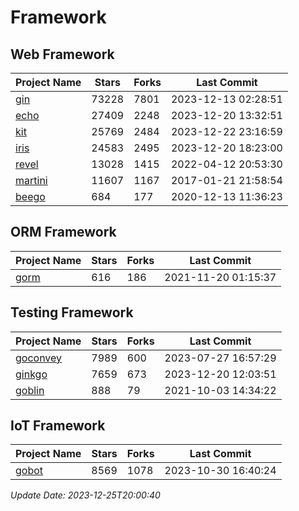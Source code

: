 # Framework

## Web Framework
| Project Name | Stars | Forks | Last Commit |
| ------------ | ----- | ----- | ----------- |
| [gin](https://github.com/gin-gonic/gin) | 73228 | 7801 | 2023-12-13 02:28:51 |
| [echo](https://github.com/labstack/echo) | 27409 | 2248 | 2023-12-20 13:32:51 |
| [kit](https://github.com/go-kit/kit) | 25769 | 2484 | 2023-12-22 23:16:59 |
| [iris](https://github.com/kataras/iris) | 24583 | 2495 | 2023-12-20 18:23:00 |
| [revel](https://github.com/revel/revel) | 13028 | 1415 | 2022-04-12 20:53:30 |
| [martini](https://github.com/go-martini/martini) | 11607 | 1167 | 2017-01-21 21:58:54 |
| [beego](https://github.com/astaxie/beego) | 684 | 177 | 2020-12-13 11:36:23 |

## ORM Framework
| Project Name | Stars | Forks | Last Commit |
| ------------ | ----- | ----- | ----------- |
| [gorm](https://github.com/jinzhu/gorm) | 616 | 186 | 2021-11-20 01:15:37 |

## Testing Framework
| Project Name | Stars | Forks | Last Commit |
| ------------ | ----- | ----- | ----------- |
| [goconvey](https://github.com/smartystreets/goconvey) | 7989 | 600 | 2023-07-27 16:57:29 |
| [ginkgo](https://github.com/onsi/ginkgo) | 7659 | 673 | 2023-12-20 12:03:51 |
| [goblin](https://github.com/franela/goblin) | 888 | 79 | 2021-10-03 14:34:22 |

## IoT Framework
| Project Name | Stars | Forks | Last Commit |
| ------------ | ----- | ----- | ----------- |
| [gobot](https://github.com/hybridgroup/gobot) | 8569 | 1078 | 2023-10-30 16:40:24 |

*Update Date: 2023-12-25T20:00:40*